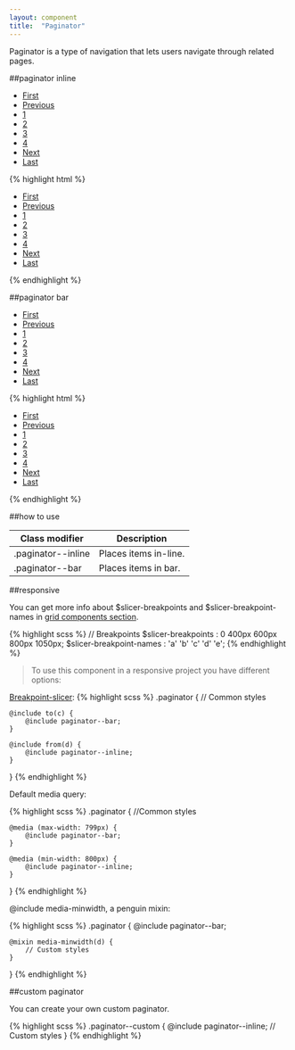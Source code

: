 ```yaml
---
layout: component
title:  "Paginator"
---
```


Paginator is a type of navigation that lets users navigate through related pages.

##paginator inline

<div class="penguin-example">
    <ul class="paginator paginator--inline">
        <li class="paginator__item"><a href="#" class="paginator__link">First</a></li>
        <li class="paginator__item"><a href="#" class="paginator__link">Previous</a></li>
        <li class="paginator__item paginator__item--selected"><a href="#" class="paginator__link">1</a></li>
        <li class="paginator__item"><a href="#" class="paginator__link">2</a></li>
        <li class="paginator__item"><a href="#" class="paginator__link">3</a></li>
        <li class="paginator__item"><a href="#" class="paginator__link">4</a></li>
        <li class="paginator__item"><a href="#" class="paginator__link">Next</a></li>
        <li class="paginator__item"><a href="#" class="paginator__link">Last</a></li>
    </ul>
</div>
{% highlight html %}
<ul class="paginator paginator--inline">
    <li class="paginator__item">
        <a href="#" class="paginator__link">First</a>
    </li>
    <li class="paginator__item">
        <a href="#" class="paginator__link">Previous</a>
    </li>
    <li class="paginator__item paginator__item--selected">
        <a href="#" class="paginator__link">1</a>
    </li>
    <li class="paginator__item">
        <a href="#" class="paginator__link">2</a>
    </li>
    <li class="paginator__item">
        <a href="#" class="paginator__link">3</a>
    </li>
    <li class="paginator__item">
        <a href="#" class="paginator__link">4</a>
    </li>
    <li class="paginator__item">
        <a href="#" class="paginator__link">Next</a>
    </li>
    <li class="paginator__item">
        <a href="#" class="paginator__link">Last</a>
    </li>
</ul>
{% endhighlight %}


##paginator bar

<div class="penguin-example">
	<ul class="paginator paginator--bar">
	    <li class="paginator__item"><a href="#" class="paginator__link">First</a></li>
	    <li class="paginator__item"><a href="#" class="paginator__link">Previous</a></li>
	    <li class="paginator__item paginator__item--selected"><a href="#" class="paginator__link">1</a></li>
	    <li class="paginator__item"><a href="#" class="paginator__link">2</a></li>
	    <li class="paginator__item"><a href="#" class="paginator__link">3</a></li>
	    <li class="paginator__item"><a href="#" class="paginator__link">4</a></li>
	    <li class="paginator__item"><a href="#" class="paginator__link">Next</a></li>
	    <li class="paginator__item"><a href="#" class="paginator__link">Last</a></li>
	</ul>
</div>
{% highlight html %}
<ul class="paginator paginator--bar">
    <li class="paginator__item">
        <a href="#" class="paginator__link">First</a>
    </li>
    <li class="paginator__item">
        <a href="#" class="paginator__link">Previous</a>
    </li>
    <li class="paginator__item paginator__item--selected">
        <a href="#" class="paginator__link">1</a>
    </li>
    <li class="paginator__item">
        <a href="#" class="paginator__link">2</a>
    </li>
    <li class="paginator__item">
        <a href="#" class="paginator__link">3</a>
    </li>
    <li class="paginator__item">
        <a href="#" class="paginator__link">4</a>
    </li>
    <li class="paginator__item">
        <a href="#" class="paginator__link">Next</a>
    </li>
    <li class="paginator__item">
        <a href="#" class="paginator__link">Last</a>
    </li>
</ul>
{% endhighlight %}


##how to use

| Class modifier     | Description           |
|--------------------|-----------------------|
| .paginator--inline | Places items in-line. |
| .paginator--bar    | Places items in bar.  |


##responsive

You can get more info about $slicer-breakpoints and $slicer-breakpoint-names in [grid components section](../grid/).

{% highlight scss %}
// Breakpoints
$slicer-breakpoints       : 0   400px   600px   800px   1050px;
$slicer-breakpoint-names  :  'a'     'b'     'c'     'd'      'e';
{% endhighlight %}



> To use this component in a responsive project you have different options:

[Breakpoint-slicer](https://github.com/lolmaus/breakpoint-slicer):
{% highlight scss %}
.paginator {
    // Common styles

    @include to(c) {
        @include paginator--bar;
    }

    @include from(d) {
        @include paginator--inline;
    }

}
{% endhighlight %}


Default media query:

{% highlight scss %}
.paginator {
    //Common styles

    @media (max-width: 799px) {
        @include paginator--bar;
    }

    @media (min-width: 800px) {
        @include paginator--inline;
    }

}
{% endhighlight %}

@include media-minwidth, a penguin mixin:

{% highlight scss %}
.paginator {
    @include paginator--bar;

    @mixin media-minwidth(d) {
        // Custom styles
    }
}
{% endhighlight %}

##custom paginator

You can create your own custom paginator.

{% highlight scss %}
.paginator--custom {
    @include paginator--inline;
    // Custom styles
}
{% endhighlight %}